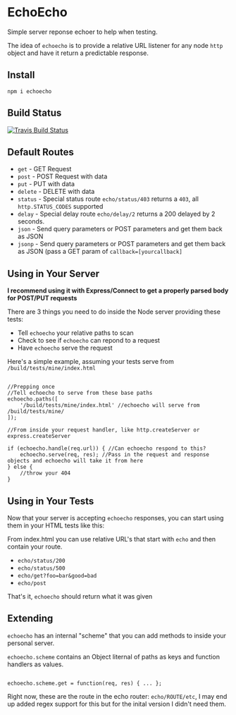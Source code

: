 EchoEcho
========

Simple server reponse echoer to help when testing.

The idea of `echoecho` is to provide a relative URL listener
for any node `http` object and have it return a predictable
response.

Install
-------

    npm i echoecho


Build Status
------------

[![Travis Build Status](https://secure.travis-ci.org/davglass/echoecho.png?branch=master)](http://travis-ci.org/davglass/echoecho)

Default Routes
--------------

* `get` - GET Request
* `post` - POST Request with data
* `put` - PUT with data
* `delete` - DELETE with data
* `status` - Special status route `echo/status/403` returns a `403`, all `http.STATUS_CODES` supported
* `delay` - Special delay route `echo/delay/2` returns a 200 delayed by 2 seconds.
* `json` - Send query parameters or POST parameters and get them back as JSON
* `jsonp` - Send query parameters or POST parameters and get them back as JSON (pass a GET param of `callback=[yourcallback]`

Using in Your Server
--------------------

__I recommend using it with Express/Connect to get a properly parsed body for POST/PUT requests__

There are 3 things you need to do inside the Node server providing these tests:

* Tell `echoecho` your relative paths to scan
* Check to see if `echoecho` can repond to a request
* Have `echoecho` serve the request

Here's a simple example, assuming your tests serve from `/build/tests/mine/index.html`

```

//Prepping once
//Tell echoecho to serve from these base paths
echoecho.paths([
    '/build/tests/mine/index.html' //echoecho will serve from /build/tests/mine/
]);

//From inside your request handler, like http.createServer or express.createServer

if (echoecho.handle(req.url)) { //Can echoecho respond to this?
    echoecho.serve(req, res); //Pass in the request and response objects and echoecho will take it from here
} else {
    //throw your 404
}

```

Using in Your Tests
-------------------

Now that your server is accepting `echoecho` responses, you can start using them in your HTML tests like this:

From index.html you can use relative URL's that start with `echo` and then contain your route.

* `echo/status/200`
* `echo/status/500`
* `echo/get?foo=bar&good=bad`
* `echo/post`

That's it, `echoecho` should return what it was given

Extending
---------

`echoecho` has an internal "scheme" that you can add methods to inside your personal server.

`echoecho.scheme` contains an Object liternal of paths as keys and function handlers as values.

```

echoecho.scheme.get = function(req, res) { ... };

```

Right now, these are the route in the echo router: `echo/ROUTE/etc`, I may end up added regex support for this
but for the inital version I didn't need them.
